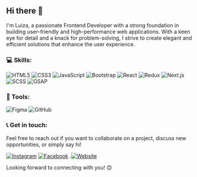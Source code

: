 ## Hi there 👋
I'm Luiza, a passionate Frontend Developer with a strong foundation in building user-friendly and high-performance web applications. With a keen eye for detail and a knack for problem-solving, I strive to create elegant and efficient solutions that enhance the user experience.

### 💻 Skills:

![HTML5](https://img.shields.io/badge/-HTML5-E34F26?style=flat-square&logo=html5&logoColor=white)
![CSS3](https://img.shields.io/badge/-CSS3-1572B6?style=flat-square&logo=css3)
![JavaScript](https://img.shields.io/badge/-JavaScript-F7DF1E?style=flat-square&logo=javascript&logoColor=black)
![Bootstrap](https://img.shields.io/badge/-Bootstrap-563D7C?style=flat-square&logo=bootstrap)
![React](https://img.shields.io/badge/-React-61DAFB?style=flat-square&logo=react)
![Redux](https://img.shields.io/badge/-Redux-764ABC?style=flat-square&logo=redux)
![Next.js](https://img.shields.io/badge/-Next.js-000000?style=flat-square&logo=next.js)
![SCSS](https://img.shields.io/badge/-SCSS-CC6699?style=flat-square&logo=sass)
![GSAP](https://img.shields.io/badge/-GSAP-88CE02?style=flat-square&logo=GreenSock&logoColor=white)

### 🔧 Tools:

![Figma](https://img.shields.io/badge/-Figma-F24E1E?style=flat-square&logo=figma&logoColor=white)
![GitHub](https://img.shields.io/badge/-GitHub-181717?style=flat-square&logo=github)

### 📞 Get in touch:
Feel free to reach out if you want to collaborate on a project, discuss new opportunities, or simply say hi!

[![Instagram](https://img.shields.io/badge/-Instagram-E4405F?style=flat-square&logo=Instagram&logoColor=white)](https://www.instagram.com/code_writer23/)
[![Facebook](https://img.shields.io/badge/-Facebook-1877F2?style=flat-square&logo=Facebook&logoColor=white)](https://www.facebook.com/share/nnh1piar381znaAU/?mibextid=LQQJ4d)
.[![Website](https://img.shields.io/badge/-Website-4285F4?style=flat-square&logo=google-chrome&logoColor=white)](https://portfolio-luiza-kim.vercel.app/)

Looking forward to connecting with you! 😊



